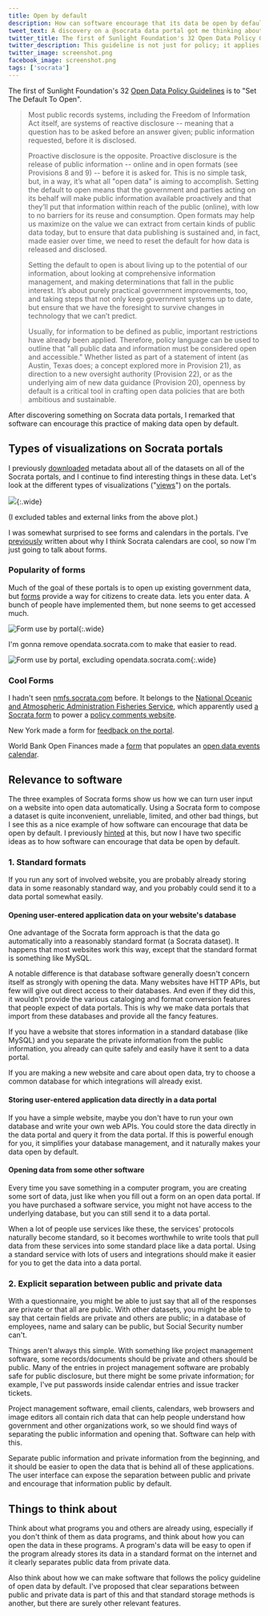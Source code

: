```yaml
---
title: Open by default
description: How can software encourage that its data be open by default?
tweet_text: A discovery on a @socrata data portal got me thinking about how software can encourage data to be open by default. http://thomaslevine.com/!/open-by-default
twitter_title: The first of Sunlight Foundation's 32 Open Data Policy Guidelines is to "Set The Default To Open".
twitter_description: This guideline is not just for policy; it applies to software too!
twitter_image: screenshot.png
facebook_image: screenshot.png
tags: ['socrata']
---
```



The first of Sunlight Foundation's 32
[Open Data Policy Guidelines](http://sunlightfoundation.com/opendataguidelines/)
is to "Set The Default To Open".

> Most public records systems, including the Freedom of Information Act itself, are systems of reactive disclosure -- meaning that a question has to be asked before an answer given; public information requested, before it is disclosed.
>
> Proactive disclosure is the opposite. Proactive disclosure is the release of public information -- online and in open formats (see Provisions 8 and 9) -- before it is asked for. This is no simple task, but, in a way, it’s what all "open data" is aiming to accomplish. Setting the default to open means that the government and parties acting on its behalf will make public information available proactively and that they’ll put that information within reach of the public (online), with low to no barriers for its reuse and consumption. Open formats may help us maximize on the value we can extract from certain kinds of public data today, but to ensure that data publishing is sustained and, in fact, made easier over time, we need to reset the default for how data is released and disclosed.
>
> Setting the default to open is about living up to the potential of our information, about looking at comprehensive information management, and making determinations that fall in the public interest. It’s about purely practical government improvements, too, and taking steps that not only keep government systems up to date, but ensure that we have the foresight to survive changes in technology that we can’t predict.
>
> Usually, for information to be defined as public, important restrictions have already been applied. Therefore, policy language can be used to outline that "all public data and information must be considered open and accessible." Whether listed as part of a statement of intent (as Austin, Texas does; a concept explored more in Provision 21), as direction to a new oversight authority (Provision 22), or as the underlying aim of new data guidance (Provision 20), openness by default is a critical tool in crafting open data policies that are both ambitious and sustainable.

After discovering something on Socrata data portals, I remarked that
software can encourage this practice of making data open by default.

## Types of visualizations on Socrata portals
I previously [downloaded](/!/socrata-summary) metadata about all of
the datasets on all of the Socrata portals, and I continue to find
interesting things in these data. Let's look at the different types
of visualizations ("[views](/!/socrata-genealogies#term-view)") on the portals.

![](figure/not_boring.png){:.wide}

(I excluded tables and external links from the above plot.)

I was somewhat surprised to see forms and calendars in the portals.
I've [previously](/!/open-calendars) written about why I think Socrata calendars are cool,
so now I'm just going to talk about forms.

### Popularity of forms
Much of the goal of these portals is to open up existing government data, but
[forms](https://data.wa.gov/Economics/Broadband-Project-Data-Entry/38rz-krmg?) provide a way for citizens to create data.
lets you enter data. A bunch of people have implemented them, but none seems to get accessed much.

![Form use by portal](figure/form_use_3.png){:.wide}

I'm gonna remove opendata.socrata.com to make that easier to read.

![Form use by portal, excluding opendata.socrata.com](figure/form_use_4.png){:.wide}

### Cool Forms
I hadn't seen [nmfs.socrata.com](https://nmfs.socrata.com) before.
It belongs to the [National Oceanic and Atmospheric Administration Fisheries Service](http://www.nmfs.noaa.gov),
which apparently used [a Socrata form](https://nmfs.socrata.com/Government/2011-Aquaculture-Public-Comments-Form/u5id-8nqp) to power a
[policy comments website](http://www.nmfs.noaa.gov/aquaculture/policy2/).

New York made a form for [feedback on the portal](https://data.ny.gov/dataset/Give-Feedback/fq3e-q75i?).

World Bank Open Finances made a
[form](https://finances.worldbank.org/dataset/Global-Open-Data-Calendar-Entry-Form/qdbh-rfd3?)
that populates an
[open data events calendar](https://finances.worldbank.org/dataset/Global-Open-Data-Calendar/g4sx-dwxc).

## Relevance to software
The three examples of Socrata forms show us how we can turn user input on a website into
open data automatically. Using a Socrata form to compose a dataset is quite inconvenient,
unreliable, limited, and other bad things, but I see this as a nice example of how software
can encourage that data be open by default. I previously
[hinted](http://thomaslevine.com/!/socrata-calendars#opening-data-at-their-sources) at this,
but now I have two specific ideas as to how software can encourage that data be open by default.

### 1. Standard formats
If you run any sort of involved website, you are probably already storing data in some
reasonably standard way, and you probably could send it to a data portal somewhat easily.

#### Opening user-entered application data on your website's database
One advantage of the Socrata form approach is that the data go automatically into a
reasonably standard format (a Socrata dataset). It happens that most websites work this
way, except that the standard format is something like MySQL.

A notable difference is that database software generally doesn't concern itself as
strongly with opening the data. Many websites have HTTP APIs, but few will give out
direct access to their databases. And even if they did this, it wouldn't provide the
various cataloging and format conversion features that people expect of data portals.
This is why we make data portals that import from these databases and provide all the
fancy features.

If you have a website that stores information in a standard database (like MySQL) and
you separate the private information from the public information, you already can quite
safely and easily have it sent to a data portal.

If you are making a new website and care about open data, try to choose a common
database for which integrations will already exist.

#### Storing user-entered application data directly in a data portal
If you have a simple website, maybe you don't have to run your own database
and write your own web APIs. You could store the data directly in the data portal
and query it from the data portal. If this is powerful enough for you, it
simplifies your database management, and it naturally makes your data open by default.

#### Opening data from some other software
Every time you save something in a computer program, you are creating some sort
of data, just like when you fill out a form on an open data portal.
If you have purchased a software service, you might not have access to the
underlying database, but you can still send it to a data portal.

When a lot of people use services like these, the services' protocols naturally
become standard, so it becomes worthwhile to write tools that pull data from these
services into some standard place like a data portal. Using a standard service
with lots of users and integrations should make it easier for you to get the data
into a data portal.

### 2. Explicit separation between public and private data
With a questionnaire, you might be able to just say that all of the responses are
private or that all are public. With other datasets, you might be able to say that
certain fields are private and others are public; in a database of employees, name
and salary can be public, but Social Security number can't.

Things aren't always this simple. With something like project management software,
some records/documents should be private and others should be public. Many of the
entries in project management software are probably safe for public disclosure,
but there might be some private information; for example, I've put passwords inside
calendar entries and issue tracker tickets.

Project management software, email clients, calendars, web browsers and image
editors all contain rich data that can help people understand how government
and other organizations work, so we should find ways of separating the public
information and opening that. Software can help with this.

Separate public information and private information from the beginning, and it
should be easier to open the data that is behind all of these applications.
The user interface can expose the separation between public and private and
encourage that information public by default.

## Things to think about
Think about what programs you and others are already using, especially if you
don't think of them as data programs, and think about how you can open the data in these programs.
A program's data will be easy to open if the program already stores its data in
a standard format on the internet and it clearly separates public data from
private data.

Also think about how we can make software that follows the policy guideline of
open data by default. I've proposed that clear separations between public and
private data is part of this and that standard storage methods is another, but
there are surely other relevant features.
